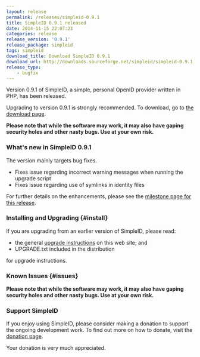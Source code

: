 ```yaml
---
layout: release
permalink: /releases/simpleid-0.9.1
title: SimpleID 0.9.1 released
date: 2014-11-15 22:07:23
categories: release
release_version: '0.9.1'
release_package: simpleid
tags: simpleid
download_title: Download SimpleID 0.9.1
download_url: http://downloads.sourceforge.net/simpleid/simpleid-0.9.1.tar.gz
release_type: 
    - bugfix
---
```


Version 0.9.1 of SimpleID, a simple, personal OpenID provider written in PHP, has been released.

Upgrading to version 0.9.1 is strongly recommended.  To download, go to [the download page](/download).

**Please note that while the software may work, it may also have gaping security holes and other nasty bugs. Use at your own risk.**

### What's new in SimpleID 0.9.1

The version mainly targets bug fixes.

- Fixes issue regarding incorrect warning messages when running the upgrade script
- Fixes issue regarding use of symlinks in identity files

For further details on the enhancements, please see the [milestone page for this release](http://simpleid.koinic.net/trac/milestone/0.9.1).

### Installing and Upgrading {#install}

If you are upgrading from an earlier version of SimpleID, please read:

- the general [upgrade instructions](http://simpleid.koinic.net/documentation/getting-started/upgrading) on this web site; and
- UPGRADE.txt included in the distribution

for upgrade instructions.

### Known Issues {#issues}

**Please note that while the software may work, it may also have gaping security holes and other nasty bugs. Use at your own risk.**

### Support SimpleID

If you enjoy using SimpleID, please consider making a donation to support the
ongoing development work.  To find out more on how to donate, visit
the [donation page](http://simpleid.koinic.net/donate).

Your donation is very much appreciated.